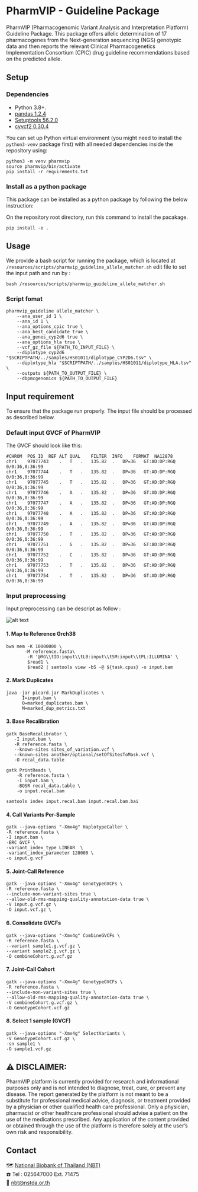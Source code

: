 # PharmVIP - Guideline Package

PharmVIP (Pharmacogenomic Variant Analysis and Interpretation Platform) Guideline Package.
This package offers allelic determination of 17 pharmacogenes from the Next-generation sequencing (NGS) genotypic data and then reports the 
relevant Clinical Pharmacogenetics Implementation Consortium (CPIC) drug guideline recommendations based on the predicted allele.
## Setup

### Dependencies
*   Python 3.8+.
*   [pandas 1.2.4](https://pandas.pydata.org/)
*   [Setuptools 56.2.0](https://setuptools.readthedocs.io/en/latest/)
*   [cyvcf2 0.30.4](https://github.com/brentp/cyvcf2)

You can set up Python virtual environment (you might need to install the
`python3-venv` package first) with all needed dependencies inside the repository using:

```shell
python3 -m venv pharmvip
source pharmvip/bin/activate
pip install -r requirements.txt 
```

### Install as a python package

This package can be installed as a python package by following the below instruction: 

On the repository root directory, run this command to install the pacakage.
```shell
pip install -e .
```

## Usage 

We provide a bash script for running the package, which is located at `/resources/scripts/pharmvip_guideline_allele_matcher.sh`
edit file to set the input path and run by :
```shell
bash /resources/scripts/pharmvip_guideline_allele_matcher.sh
```

### Script fomat

```shell
pharmvip_guideline allele_matcher \
    --ana_user_id 1 \
    --ana_id 1 \
    --ana_options_cpic true \
    --ana_best_candidate true \
    --ana_genes_cyp2d6 true \
    --ana_options_hla true \
    --vcf_gz_file ${PATH_TO_INPUT_FILE} \
    --diplotype_cyp2d6 "$SCRIPTPATH/../samples/HS01011/diplotype_CYP2D6.tsv" \
    --diplotype_hla "$SCRIPTPATH/../samples/HS01011/diplotype_HLA.tsv" \
    --outputs ${PATH_TO_OUTPUT_FILE} \
    --dbpmcgenomics ${PATH_TO_OUTPUT_FILE}
```
## Input requirement

To ensure that the package run properly. The input file should be processed as described below.

### Default input GVCF of PharmVIP 
The GVCF should look like this:
```
#CHROM	POS	ID	REF	ALT	QUAL	FILTER	INFO	FORMAT	NA12878
chr1	97077743	.	T	.	135.82	.	DP=36	GT:AD:DP:RGQ	0/0:36,0:36:99
chr1	97077744	.	T	.	135.82	.	DP=36	GT:AD:DP:RGQ	0/0:36,0:36:99
chr1	97077745	.	T	.	135.82	.	DP=36	GT:AD:DP:RGQ	0/0:36,0:36:99
chr1	97077746	.	A	.	135.82	.	DP=36	GT:AD:DP:RGQ	0/0:36,0:36:99
chr1	97077747	.	A	.	135.82	.	DP=36	GT:AD:DP:RGQ	0/0:36,0:36:99
chr1	97077748	.	A	.	135.82	.	DP=36	GT:AD:DP:RGQ	0/0:36,0:36:99
chr1	97077749	.	A	.	135.82	.	DP=36	GT:AD:DP:RGQ	0/0:36,0:36:99
chr1	97077750	.	T	.	135.82	.	DP=36	GT:AD:DP:RGQ	0/0:36,0:36:99
chr1	97077751	.	G	.	135.82	.	DP=36	GT:AD:DP:RGQ	0/0:36,0:36:99
chr1	97077752	.	C	.	135.82	.	DP=36	GT:AD:DP:RGQ	0/0:36,0:36:99
chr1	97077753	.	T	.	135.82	.	DP=36	GT:AD:DP:RGQ	0/0:36,0:36:99
chr1	97077754	.	T	.	135.82	.	DP=36	GT:AD:DP:RGQ	0/0:36,0:36:99
```

### Input preprocessing

Input preprocessing can be descript as follow :

<!-- ![alt text](https://github.com/[username]/[reponame]/blob/[branch]/image.jpg?raw=true) -->
![alt text](https://github.com/NBT-GeTH/pharmvip-guideline/blob/master/resources/samples/vcf_processing.png )

#### 1. Map to Reference Grch38
```shell
bwa mem -K 10000000 \
       -M reference.fasta\
        -R '@RG\\tID:input\\tLB:input\\tSM:input\\tPL:ILLUMINA' \
        $read1 \
        $read2 | samtools view -bS -@ ${task.cpus} -o input.bam
```
#### 2. Mark Duplicates
```shell
java -jar picard.jar MarkDuplicates \
      I=input.bam \
      O=marked_duplicates.bam \
      M=marked_dup_metrics.txt
```
#### 3. Base Recalibration
```shell
gatk BaseRecalibrator \
   -I input.bam \
   -R reference.fasta \
   --known-sites sites_of_variation.vcf \
   --known-sites another/optional/setOfSitesToMask.vcf \
   -O recal_data.table
```
```shell
gatk PrintReads \
	-R reference.fasta \
   	-I input.bam \
	-BQSR recal_data.table \
	-o input.recal.bam
```
```shell
samtools index input.recal.bam input.recal.bam.bai
```    

#### 4. Call Variants Per-Sample
```shell
gatk --java-options "-Xmx4g" HaplotypeCaller \
-R reference.fasta \
-I input.bam \
-ERC GVCF \
-variant_index_type LINEAR  \
-variant_index_parameter 128000 \
-o input.g.vcf
```

#### 5. Joint-Call Reference
```shell
gatk --java-options "-Xmx4g" GenotypeGVCFs \
-R reference.fasta \
--include-non-variant-sites true \
--allow-old-rms-mapping-quality-annotation-data true \
-V input.g.vcf.gz \
-O input.vcf.gz \
```

#### 6. Consolidate GVCFs
```shell
gatk --java-options "-Xmx4g" CombineGVCFs \
-R reference.fasta \
--variant sample1.g.vcf.gz \
--variant sample2.g.vcf.gz \
-O combineCohort.g.vcf.gz
```

#### 7. Joint-Call Cohort
```shell
gatk --java-options "-Xmx4g" GenotypeGVCFs \
-R reference.fasta \
--include-non-variant-sites true \
--allow-old-rms-mapping-quality-annotation-data true \
-V combineCohort.g.vcf.gz \
-O GenotypeCohort.vcf.gz
```

#### 8. Select 1 sample (GVCF)
```shell
gatk --java-options "-Xmx4g" SelectVariants \
-V GenotypeCohort.vcf.gz \
-sn sample1 \
-O sample1.vcf.gz
```

## :warning: DISCLAIMER:

PharmVIP platform is currently provided for research and informational purposes only and is not intended to
diagnose, treat, cure, or prevent any disease. The report generated by the platform is not meant to be a
substitute for professional medical advice, diagnosis, or treatment provided by a physician or other qualified
health care professional. Only a physician, pharmacist or other healthcare professional should advise a
patient on the use of the medications prescribed. Any application of the content provided or obtained through
the use of the platform is therefore solely at the user’s own risk and responsibility.

## Contact

   :world_map: [National Biobank of Thailand (NBT)](https://goo.gl/maps/PUMwh6WKUvGNJeym7)<br />
   :phone: Tel : 025647000 Ext. 71475<br />
   :email: nbt@nstda.or.th<br />
